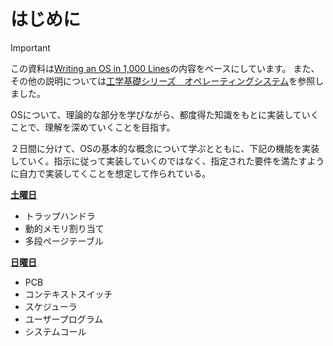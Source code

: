 # **はじめに**

> [!IMPORTANT]
> この資料は[Writing an OS in 1,000 Lines](https://operating-system-in-1000-lines.vercel.app/)の内容をベースにしています。
> また、その他の説明については[工学基礎シリーズ オペレーティングシステム](https://www.ohmsha.co.jp/book/9784274229152/)を参照しました。

OSについて、理論的な部分を学びながら、都度得た知識をもとに実装していくことで、理解を深めていくことを目指す。

２日間に分けて、OSの基本的な概念について学ぶとともに、下記の機能を実装していく。指示に従って実装していくのではなく、指定された要件を満たすように自力で実装してくことを想定して作られている。

**[土曜日](Saturday.md)**

- トラップハンドラ
- 動的メモリ割り当て
- 多段ページテーブル

**[日曜日](Sunday.md)**

- PCB
- コンテキストスイッチ
- スケジューラ
- ユーザープログラム
- システムコール
